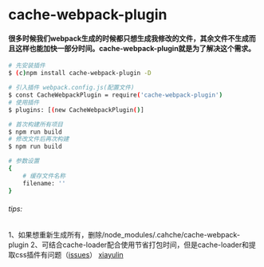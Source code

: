 # cache-webpack-plugin

#### 很多时候我们webpack生成的时候都只想生成我修改的文件，其余文件不生成而且这样也能加快一部分时间。cache-webpack-plugin就是为了解决这个需求。

```bash
# 先安装插件
$ (c)npm install cache-webpack-plugin -D

# 引入插件 webpack.config.js(配置文件)
$ const CacheWebpackPlugin = require('cache-webpack-plugin')
# 使用插件
$ plugins: [(new CacheWebpackPlugin()]

# 首次构建所有项目
$ npm run build
# 修改文件后再次构建
$ npm run build

# 参数设置
{
	# 缓存文件名称
	filename: '' 
}

```
###### tips: 
1、如果想重新生成所有，删除/node_modules/.cahche/cache-webpack-plugin
2、可结合cache-loader配合使用节省打包时间，但是cache-loader和提取css插件有问题（[issues](https://github.com/webpack-contrib/cache-loader/issues/40)）
[xiayulin](https://www.xiayulin.top)
